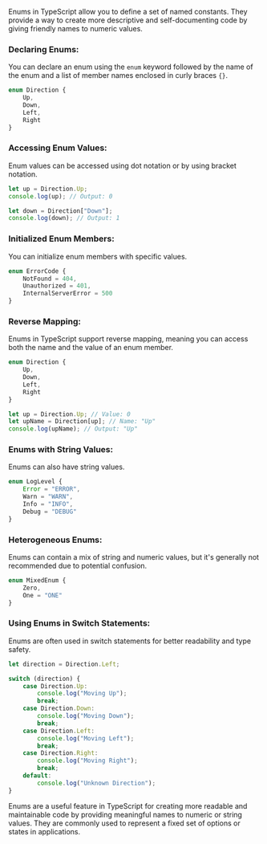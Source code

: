 Enums in TypeScript allow you to define a set of named constants. They provide a way to create more descriptive and self-documenting code by giving friendly names to numeric values.

### Declaring Enums:

You can declare an enum using the `enum` keyword followed by the name of the enum and a list of member names enclosed in curly braces `{}`.

```typescript
enum Direction {
    Up,
    Down,
    Left,
    Right
}
```

### Accessing Enum Values:

Enum values can be accessed using dot notation or by using bracket notation.

```typescript
let up = Direction.Up;
console.log(up); // Output: 0

let down = Direction["Down"];
console.log(down); // Output: 1
```

### Initialized Enum Members:

You can initialize enum members with specific values.

```typescript
enum ErrorCode {
    NotFound = 404,
    Unauthorized = 401,
    InternalServerError = 500
}
```

### Reverse Mapping:

Enums in TypeScript support reverse mapping, meaning you can access both the name and the value of an enum member.

```typescript
enum Direction {
    Up,
    Down,
    Left,
    Right
}

let up = Direction.Up; // Value: 0
let upName = Direction[up]; // Name: "Up"
console.log(upName); // Output: "Up"
```

### Enums with String Values:

Enums can also have string values.

```typescript
enum LogLevel {
    Error = "ERROR",
    Warn = "WARN",
    Info = "INFO",
    Debug = "DEBUG"
}
```

### Heterogeneous Enums:

Enums can contain a mix of string and numeric values, but it's generally not recommended due to potential confusion.

```typescript
enum MixedEnum {
    Zero,
    One = "ONE"
}
```

### Using Enums in Switch Statements:

Enums are often used in switch statements for better readability and type safety.

```typescript
let direction = Direction.Left;

switch (direction) {
    case Direction.Up:
        console.log("Moving Up");
        break;
    case Direction.Down:
        console.log("Moving Down");
        break;
    case Direction.Left:
        console.log("Moving Left");
        break;
    case Direction.Right:
        console.log("Moving Right");
        break;
    default:
        console.log("Unknown Direction");
}
```

Enums are a useful feature in TypeScript for creating more readable and maintainable code by providing meaningful names to numeric or string values. They are commonly used to represent a fixed set of options or states in applications.
